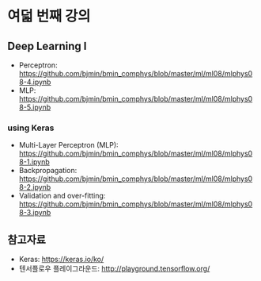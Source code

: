 # 여덟 번째 강의

## Deep Learning I

* Perceptron: https://github.com/bjmin/bmin_comphys/blob/master/ml/ml08/mlphys08-4.ipynb
* MLP: https://github.com/bjmin/bmin_comphys/blob/master/ml/ml08/mlphys08-5.ipynb

### using Keras
* Multi-Layer Perceptron (MLP): https://github.com/bjmin/bmin_comphys/blob/master/ml/ml08/mlphys08-1.ipynb
* Backpropagation: https://github.com/bjmin/bmin_comphys/blob/master/ml/ml08/mlphys08-2.ipynb
* Validation and over-fitting: https://github.com/bjmin/bmin_comphys/blob/master/ml/ml08/mlphys08-3.ipynb


## 참고자료
* Keras: https://keras.io/ko/
* 텐서플로우 플레이그라운드: http://playground.tensorflow.org/
